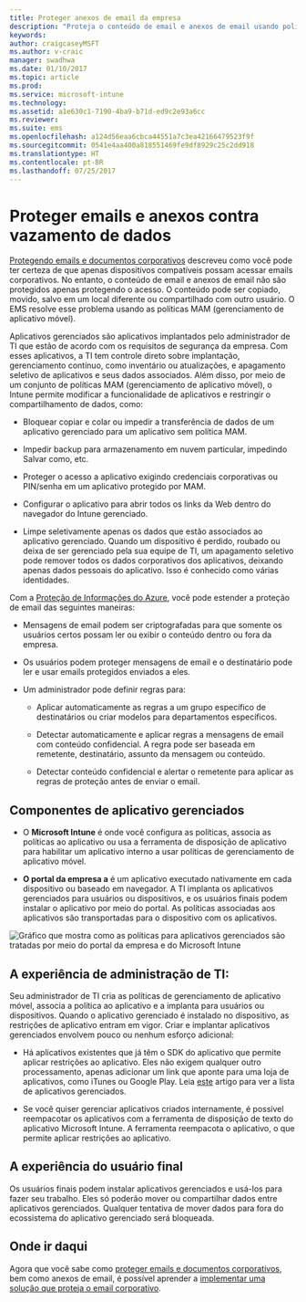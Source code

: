 ```yaml
---
title: Proteger anexos de email da empresa
description: "Proteja o conteúdo de email e anexos de email usando políticas MAM (gerenciamento de aplicativos móveis)."
keywords: 
author: craigcaseyMSFT
ms.author: v-craic
manager: swadhwa
ms.date: 01/10/2017
ms.topic: article
ms.prod: 
ms.service: microsoft-intune
ms.technology: 
ms.assetid: a1e630c1-7190-4ba9-b71d-ed9c2e93a6cc
ms.reviewer: 
ms.suite: ems
ms.openlocfilehash: a124d56eaa6cbca44551a7c3ea42166479523f9f
ms.sourcegitcommit: 0541e4aa400a818551469fe9df8929c25c2dd918
ms.translationtype: HT
ms.contentlocale: pt-BR
ms.lasthandoff: 07/25/2017
---
```

# <a name="protect-email-and-attachments-from-data-leakage"></a>Proteger emails e anexos contra vazamento de dados
[Protegendo emails e documentos corporativos](protect-corporate-email-documents.md) descreveu como você pode ter certeza de que apenas dispositivos compatíveis possam acessar emails corporativos. No entanto, o conteúdo de email e anexos de email não são protegidos apenas protegendo o acesso. O conteúdo pode ser copiado, movido, salvo em um local diferente ou compartilhado com outro usuário. O EMS resolve esse problema usando as políticas MAM (gerenciamento de aplicativo móvel).

Aplicativos gerenciados são aplicativos implantados pelo administrador de TI que estão de acordo com os requisitos de segurança da empresa. Com esses aplicativos, a TI tem controle direto sobre implantação, gerenciamento contínuo, como inventário ou atualizações, e apagamento seletivo de aplicativos e seus dados associados. Além disso, por meio de um conjunto de políticas MAM (gerenciamento de aplicativo móvel), o Intune permite modificar a funcionalidade de aplicativos e restringir o compartilhamento de dados, como:

-   Bloquear copiar e colar ou impedir a transferência de dados de um aplicativo gerenciado para um aplicativo sem política MAM.

-   Impedir backup para armazenamento em nuvem particular, impedindo Salvar como, etc.

-   Proteger o acesso a aplicativo exigindo credenciais corporativas ou PIN/senha em um aplicativo protegido por MAM.

-   Configurar o aplicativo para abrir todos os links da Web dentro do navegador do Intune gerenciado.

-   Limpe seletivamente apenas os dados que estão associados ao aplicativo gerenciado. Quando um dispositivo é perdido, roubado ou deixa de ser gerenciado pela sua equipe de TI, um apagamento seletivo pode remover todos os dados corporativos dos aplicativos, deixando apenas dados pessoais do aplicativo. Isso é conhecido como várias identidades.

Com a [Proteção de Informações do Azure](https://docs.microsoft.com/information-protection/understand-explore/what-is-azure-rms), você pode estender a proteção de email das seguintes maneiras:

-   Mensagens de email podem ser criptografadas para que somente os usuários certos possam ler ou exibir o conteúdo dentro ou fora da empresa.

-   Os usuários podem proteger mensagens de email e o destinatário pode ler e usar emails protegidos enviados a eles.

-   Um administrador pode definir regras para:

    -   Aplicar automaticamente as regras a um grupo específico de destinatários ou criar modelos para departamentos específicos.

    -   Detectar automaticamente e aplicar regras a mensagens de email com conteúdo confidencial. A regra pode ser baseada em remetente, destinatário, assunto da mensagem ou conteúdo.

    -   Detectar conteúdo confidencial e alertar o remetente para aplicar as regras de proteção antes de enviar o email.

## <a name="managed-app-components"></a>Componentes de aplicativo gerenciados

-   O **Microsoft Intune** é onde você configura as políticas, associa as políticas ao aplicativo ou usa a ferramenta de disposição de aplicativo para habilitar um aplicativo interno a usar políticas de gerenciamento de aplicativo móvel.

-   **O portal da empresa a** é um aplicativo executado nativamente em cada dispositivo ou baseado em navegador. A TI implanta os aplicativos gerenciados para usuários ou dispositivos, e os usuários finais podem instalar o aplicativo por meio do portal. As políticas associadas aos aplicativos são transportadas para o dispositivo com os aplicativos.

![Gráfico que mostra como as políticas para aplicativos gerenciados são tratadas por meio do portal da empresa e do Microsoft Intune](./media/ProtectEmail/CADataSheet-Diagram-Apps.png)

## <a name="the-it-admin-experience"></a>A experiência de administração de TI:
Seu administrador de TI cria as políticas de gerenciamento de aplicativo móvel, associa a política ao aplicativo e a implanta para usuários ou dispositivos. Quando o aplicativo gerenciado é instalado no dispositivo, as restrições de aplicativo entram em vigor. Criar e implantar aplicativos gerenciados envolvem pouco ou nenhum esforço adicional:

-   Há aplicativos existentes que já têm o SDK do aplicativo que permite aplicar restrições ao aplicativo. Eles não exigem qualquer outro processamento, apenas adicionar um link que aponte para uma loja de aplicativos, como iTunes ou Google Play. Leia [este](https://www.microsoft.com/en-us/cloud-platform/microsoft-intune-partners) artigo para ver a lista de aplicativos gerenciados.

-   Se você quiser gerenciar aplicativos criados internamente, é possível reempacotar os aplicativos com a ferramenta de disposição de texto do aplicativo Microsoft Intune. A ferramenta reempacota o aplicativo, o que permite aplicar restrições ao aplicativo.

## <a name="the-end-user-experience"></a>A experiência do usuário final
Os usuários finais podem instalar aplicativos gerenciados e usá-los para fazer seu trabalho. Eles só poderão mover ou compartilhar dados entre aplicativos gerenciados. Qualquer tentativa de mover dados para fora do ecossistema do aplicativo gerenciado será bloqueada.

## <a name="where-to-go-from-here"></a>Onde ir daqui
Agora que você sabe como [proteger emails e documentos corporativos](protect-corporate-email-documents.md), bem como anexos de email, é possível aprender a [implementar uma solução que proteja o email corporativo](implement-solution.md).
